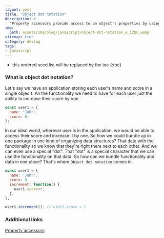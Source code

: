 ```yaml
---
layout: post
title: "Object dot notation"
description: >
  "Property accessors provide access to an object's properties by using the dot notation or the bracket notation." - MDN
img:
  path: assets/img/blog/javascript/object-dot-notation_w_1280.webp
sitemap: true
category: devlog
tags:
- javascript
---
```


* this ordered seed list will be replaced by the toc
{:toc}

### What is object dot notation?

Let's say we have an application storing each user's name and score in a single objec`t. An the functionality we need to have for each user just the ability to increase their score by one.

```javascript
const user1 = {
  name: 'John',
  score: 0,
};
```

In our ideal world, wherever user is in the application, we would be able to access their score and increase it by one. So how we could bundle up in one package in one kind of organizing data structures? That data with the functionality so we know that they're right there next to each other. And we can even use a special "dot". That "dot" is a special character that we can use the functionality on that data. So how can we bundle functionality and data in one place? That's where `Object dot notation` comes in.

```javascript
const user1 = {
  name: 'John',
  score: 0,
  increment: function() {
    user1.score++;
  },
};

user1.increment(); // user1.score = 1
```

### Additional links

[Property accessors](https://developer.mozilla.org/en-US/docs/Web/JavaScript/Reference/Operators/Property_accessors)